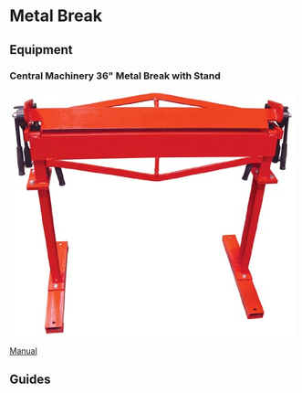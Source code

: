 # Metal Break

## Equipment

### Central Machinery 36" Metal Break with Stand

![](../.gitbook/assets/image%20%2813%29.png)

[Manual](https://drive.google.com/open?id=1ztMbRb-sSKEWsFxbUMFFmCWS_lrItAFU)

## Guides

